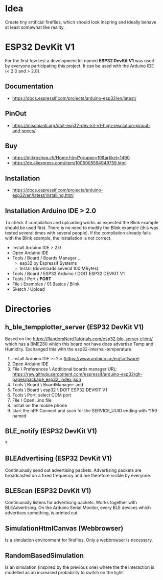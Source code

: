 
# Idea

Create tiny artificial fireflies, which should look inspring and ideally behave at least somewhat like reality.

# ESP32 DevKit V1

For the first few test a development kit named **ESP32 DevKit V1** was used by everyone participating this project. It can be used with the Arduino IDE (< 2.0 and > 2.0).

## Documentation

- https://docs.espressif.com/projects/arduino-esp32/en/latest/

## PinOut

- https://mischianti.org/doit-esp32-dev-kit-v1-high-resolution-pinout-and-specs/

## Buy

- https://mikroshop.ch/Home.html?gruppe=10&artikel=1490
- https://de.aliexpress.com/item/1005005564949759.html

## Installation

- https://docs.espressif.com/projects/arduino-esp32/en/latest/installing.html

## Installation Arduino IDE > 2.0

To check if compilation and uploading works as expected the Blink example should be used first. There is no need to modify the Blink example (this was tested several times with several people). If the compilation already fails with the Blink example, the installation is not correct.

- Install Arduino IDE > 2.0
- Open Arduino IDE
- Tools / Board / Boards Manager ...
  - esp32 by Espressif Systems
  - Install (downloads several 100 MBytes)
- Tools / Board / ESP32 Arduino / DOIT ESP32 DEVKIT V1
- Tools / Port / **PORT**
- File / Examples / 01.Basics / Blink
- Sketch / Upload

# Directories

## h_ble_tempplotter_server (ESP32 DevKit V1)

Based on the https://RandomNerdTutorials.com/esp32-ble-server-client/ which has a BME280 which this board not have does advertise Temp and Humidity. Exchanged this with the esp32-internal-temperature.

1. install Arduino IDE >=2.x (https://www.arduino.cc/en/software)
2. Open Arduino IDE
3. File \ Preferences \ Additional boards manager URL: https://raw.githubusercontent.com/espressif/arduino-esp32/gh-pages/package_esp32_index.json
4. Tools \ Board \ BoardManager: add <esp32 by Espressif Systems>
5. Tools \ Board \ esp32 \ DOIT ESP32 DEVKIT V1
6. Tools \ Port: select COM port
7. File \ Open: .ino file
8. Install <nRF Connect> on the mobile phone
9. start the nRF Connect and scan for the SERVICE_UUID ending with *f59 named <TempPlotterServer>

## BLE_notify (ESP32 DevKit V1)

?

## BLEAdvertising (ESP32 DevKit V1)

Continuously send out advertising packets. Advertising packets are broadcasted on a fixed frequency and are therefore visible by everyone.

## BLEScan (ESP32 DevKit V1)

Continuously listens for advertising packets. Works together with BLEAdvertising. On the Arduino Serial Monitor, every BLE devices which advertises something, is printed out.

## SimulationHtmlCanvas (Webbrowser)

Is a simulation environment for fireflies. Only a webbrowser is necessary.

## RandomBasedSimulation

Is an simulation (inspired by the previous one) where the the interaction is modelled as an increased probability to switch on the light
